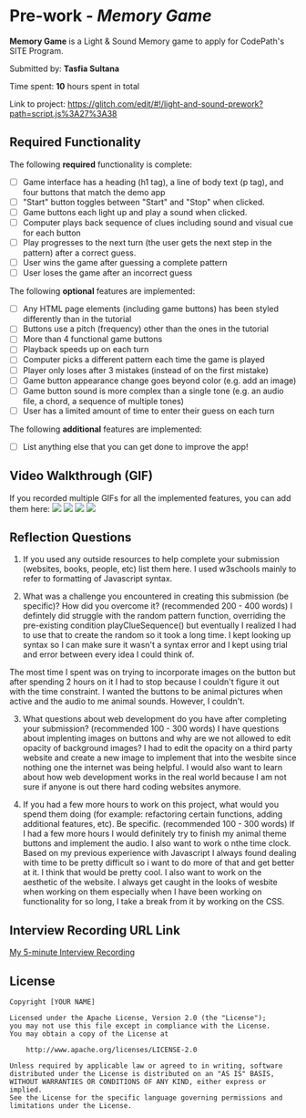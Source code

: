 # Pre-work - *Memory Game*

**Memory Game** is a Light & Sound Memory game to apply for CodePath's SITE Program. 

Submitted by: **Tasfia Sultana**

Time spent: **10** hours spent in total

Link to project: https://glitch.com/edit/#!/light-and-sound-prework?path=script.js%3A27%3A38

## Required Functionality

The following **required** functionality is complete:

* [ ] Game interface has a heading (h1 tag), a line of body text (p tag), and four buttons that match the demo app
* [ ] "Start" button toggles between "Start" and "Stop" when clicked. 
* [ ] Game buttons each light up and play a sound when clicked. 
* [ ] Computer plays back sequence of clues including sound and visual cue for each button
* [ ] Play progresses to the next turn (the user gets the next step in the pattern) after a correct guess. 
* [ ] User wins the game after guessing a complete pattern
* [ ] User loses the game after an incorrect guess

The following **optional** features are implemented:

* [ ] Any HTML page elements (including game buttons) has been styled differently than in the tutorial
* [ ] Buttons use a pitch (frequency) other than the ones in the tutorial
* [ ] More than 4 functional game buttons
* [ ] Playback speeds up on each turn
* [ ] Computer picks a different pattern each time the game is played
* [ ] Player only loses after 3 mistakes (instead of on the first mistake)
* [ ] Game button appearance change goes beyond color (e.g. add an image)
* [ ] Game button sound is more complex than a single tone (e.g. an audio file, a chord, a sequence of multiple tones)
* [ ] User has a limited amount of time to enter their guess on each turn

The following **additional** features are implemented:

- [ ] List anything else that you can get done to improve the app!

## Video Walkthrough (GIF)

If you recorded multiple GIFs for all the implemented features, you can add them here:
![](gif1-link-here)
![](gif2-link-here)
![](gif3-link-here)
![](gif4-link-here)

## Reflection Questions
1. If you used any outside resources to help complete your submission (websites, books, people, etc) list them here. 
I used w3schools mainly to refer to formatting of Javascript syntax.

2. What was a challenge you encountered in creating this submission (be specific)? How did you overcome it? (recommended 200 - 400 words) 
I defintely did struggle with the random pattern function, overriding the pre-existing condition playClueSequence() but eventually I realized I had to use that to create the random so it took a long time. I kept looking up syntax so I can make sure it wasn't a syntax error and I kept using trial and error between every idea I could think of.

The most time I spent was on trying to incorporate images on the button but after spending 2 hours on it I had to stop because I couldn't figure it out with the time constraint. I wanted the buttons to be animal pictures when active and the audio to me animal sounds. However, I couldn't.

3. What questions about web development do you have after completing your submission? (recommended 100 - 300 words) 
I have questions about implenting images on buttons and why are we not allowed to edit opacity of background images? I had to edit the opacity on a third party website and create a new image to implement that into the wesbite since nothing one the internet was being helpful. I would also want to learn about how web development works in the real world because I am not sure if anyone is out there hard coding websites anymore.

4. If you had a few more hours to work on this project, what would you spend them doing (for example: refactoring certain functions, adding additional features, etc). Be specific. (recommended 100 - 300 words) 
If I had a few more hours I would definitely try to finish my animal theme buttons and implement the audio. I also want to work o nthe time clock. Based on my previous experience with Javascript I always found dealing with time to be pretty difficult so i want to do more of that and get better at it. I think that would be pretty cool. I also want to work on the aesthetic of the website. I always get caught in the looks of wesbite when working on them especially when I have been working on functionality for so long, I take a break from it by working on the CSS.



## Interview Recording URL Link

[My 5-minute Interview Recording](your-link-here)


## License

    Copyright [YOUR NAME]

    Licensed under the Apache License, Version 2.0 (the "License");
    you may not use this file except in compliance with the License.
    You may obtain a copy of the License at

        http://www.apache.org/licenses/LICENSE-2.0

    Unless required by applicable law or agreed to in writing, software
    distributed under the License is distributed on an "AS IS" BASIS,
    WITHOUT WARRANTIES OR CONDITIONS OF ANY KIND, either express or implied.
    See the License for the specific language governing permissions and
    limitations under the License.
